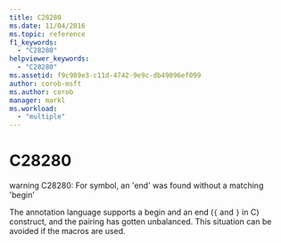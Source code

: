 ```yaml
---
title: C28280
ms.date: 11/04/2016
ms.topic: reference
f1_keywords:
  - "C28280"
helpviewer_keywords:
  - "C28280"
ms.assetid: f9c989e3-c11d-4742-9e9c-db49096ef099
author: corob-msft
ms.author: corob
manager: markl
ms.workload:
  - "multiple"
---
```

# C28280
warning C28280: For symbol, an 'end' was found without a matching 'begin'

 The annotation language supports a begin and an end (`{` and `}` in C) construct, and the pairing has gotten unbalanced. This situation can be avoided if the macros are used.
